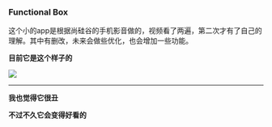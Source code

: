 ### Functional Box
这个小的app是根据尚硅谷的手机影音做的，视频看了两遍，第二次才有了自己的理解。其中有删改，未来会做些优化，也会增加一些功能。

**目前它是这个样子的**

![](https://github.com/wind2048/JuHeqi/blob/master/image/2.PNG?raw=true)

***

**我也觉得它很丑**

**不过不久它会变得好看的**



